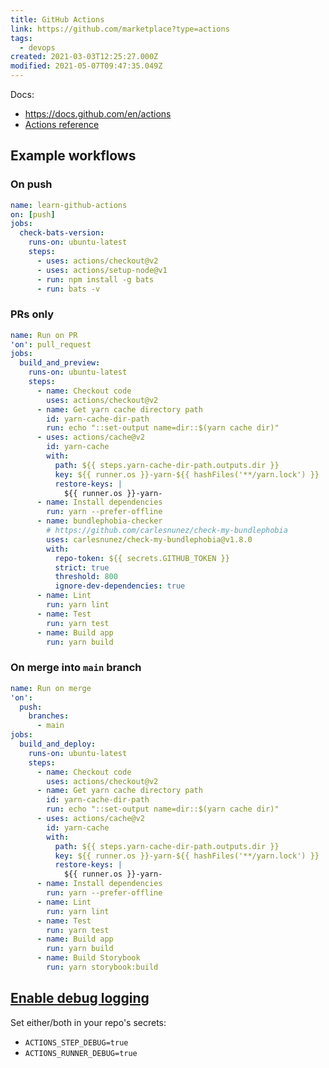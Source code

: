 ```yaml
---
title: GitHub Actions
link: https://github.com/marketplace?type=actions
tags:
  - devops
created: 2021-03-03T12:25:27.000Z
modified: 2021-05-07T09:47:35.049Z
---
```


Docs:

- https://docs.github.com/en/actions
- [Actions reference](https://docs.github.com/en/actions/reference/workflow-syntax-for-github-actions)

## Example workflows

### On push

```yaml
name: learn-github-actions
on: [push]
jobs:
  check-bats-version:
    runs-on: ubuntu-latest
    steps:
      - uses: actions/checkout@v2
      - uses: actions/setup-node@v1
      - run: npm install -g bats
      - run: bats -v
```

### PRs only

```yaml
name: Run on PR
'on': pull_request
jobs:
  build_and_preview:
    runs-on: ubuntu-latest
    steps:
      - name: Checkout code
        uses: actions/checkout@v2
      - name: Get yarn cache directory path
        id: yarn-cache-dir-path
        run: echo "::set-output name=dir::$(yarn cache dir)"
      - uses: actions/cache@v2
        id: yarn-cache
        with:
          path: ${{ steps.yarn-cache-dir-path.outputs.dir }}
          key: ${{ runner.os }}-yarn-${{ hashFiles('**/yarn.lock') }}
          restore-keys: |
            ${{ runner.os }}-yarn-
      - name: Install dependencies
        run: yarn --prefer-offline
      - name: bundlephobia-checker
        # https://github.com/carlesnunez/check-my-bundlephobia
        uses: carlesnunez/check-my-bundlephobia@v1.8.0
        with:
          repo-token: ${{ secrets.GITHUB_TOKEN }}
          strict: true
          threshold: 800
          ignore-dev-dependencies: true
      - name: Lint
        run: yarn lint
      - name: Test
        run: yarn test
      - name: Build app
        run: yarn build
```

### On merge into `main` branch

```yaml
name: Run on merge
'on':
  push:
    branches:
      - main
jobs:
  build_and_deploy:
    runs-on: ubuntu-latest
    steps:
      - name: Checkout code
        uses: actions/checkout@v2
      - name: Get yarn cache directory path
        id: yarn-cache-dir-path
        run: echo "::set-output name=dir::$(yarn cache dir)"
      - uses: actions/cache@v2
        id: yarn-cache
        with:
          path: ${{ steps.yarn-cache-dir-path.outputs.dir }}
          key: ${{ runner.os }}-yarn-${{ hashFiles('**/yarn.lock') }}
          restore-keys: |
            ${{ runner.os }}-yarn-
      - name: Install dependencies
        run: yarn --prefer-offline
      - name: Lint
        run: yarn lint
      - name: Test
        run: yarn test
      - name: Build app
        run: yarn build
      - name: Build Storybook
        run: yarn storybook:build
```

## [Enable debug logging](https://docs.github.com/en/actions/managing-workflow-runs/enabling-debug-logging)

Set either/both in your repo's secrets:

- `ACTIONS_STEP_DEBUG=true`
- `ACTIONS_RUNNER_DEBUG=true`
